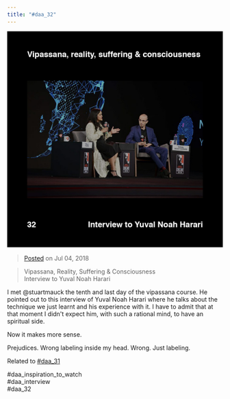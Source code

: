 ```yaml
---
title: "#daa_32"
---
```

![](../assets/201807042317.jpg)

>[Posted](202106221357) on Jul 04, 2018

>Vipassana, Reality, Suffering & Consciousness  
>Interview to Yuval Noah Harari

I met @stuartmauck the tenth and last day of the vipassana course. He pointed out to this interview of Yuval Noah Harari where he talks about the technique we just learnt and his experience with it. I have to admit that at that moment I didn't expect him, with such a rational mind, to have an spiritual side.

Now it makes more sense.

Prejudices. Wrong labeling inside my head. Wrong. Just labeling.

Related to [#daa_31](201807042314)

#daa_inspiration_to_watch  
#daa_interview  
#daa_32